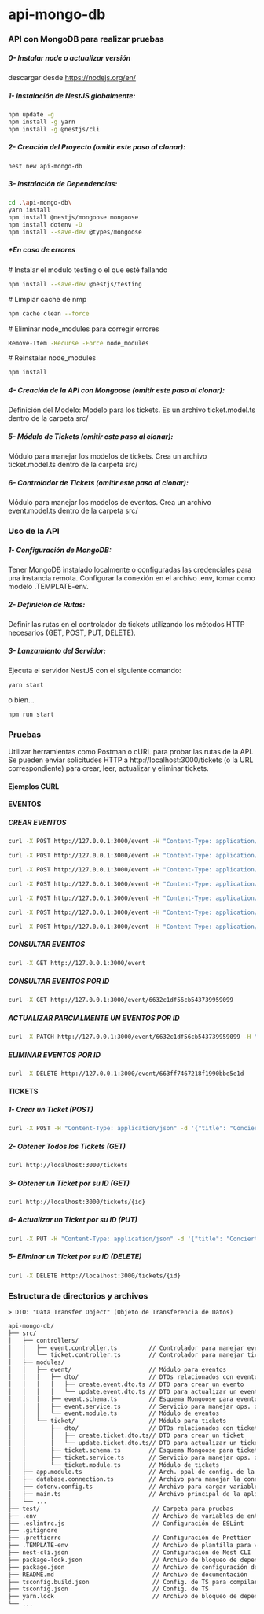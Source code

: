 # api-mongo-db

### API con MongoDB para realizar pruebas

##### 0- Instalar node o actualizar versión

descargar desde https://nodejs.org/en/

##### 1- Instalación de NestJS globalmente:

```bash
npm update -g
npm install -g yarn
npm install -g @nestjs/cli
```

##### 2- Creación del Proyecto (omitir este paso al clonar):

```bash
nest new api-mongo-db
```

##### 3- Instalación de Dependencias:

```bash
cd .\api-mongo-db\
yarn install
npm install @nestjs/mongoose mongoose
npm install dotenv -D
npm install --save-dev @types/mongoose
```

##### \*En caso de errores

\# Instalar el modulo testing o el que esté fallando

```bash
npm install --save-dev @nestjs/testing
```

\# Limpiar cache de nmp

```bash
npm cache clean --force
```

\# Eliminar node_modules para corregir errores

```bash
Remove-Item -Recurse -Force node_modules
```

\# Reinstalar node_modules

```bash
npm install
```

##### 4- Creación de la API con Mongoose (omitir este paso al clonar):

Definición del Modelo: Modelo para los tickets. Es un archivo ticket.model.ts dentro de la carpeta src/

##### 5- Módulo de Tickets (omitir este paso al clonar):

Módulo para manejar los modelos de tickets. Crea un archivo ticket.model.ts dentro de la carpeta src/

##### 6- Controlador de Tickets (omitir este paso al clonar):

Módulo para manejar los modelos de eventos. Crea un archivo event.model.ts dentro de la carpeta src/

### Uso de la API

##### 1- Configuración de MongoDB:

Tener MongoDB instalado localmente o configuradas las credenciales para una instancia remota. Configurar la conexión en el archivo .env, tomar como modelo .TEMPLATE-env.

##### 2- Definición de Rutas:

Definir las rutas en el controlador de tickets utilizando los métodos HTTP necesarios (GET, POST, PUT, DELETE).

##### 3- Lanzamiento del Servidor:

Ejecuta el servidor NestJS con el siguiente comando:

```bash
yarn start
```

o bien...

```bash
npm run start
```

### Pruebas

Utilizar herramientas como Postman o cURL para probar las rutas de la API. Se pueden enviar solicitudes HTTP a http://localhost:3000/tickets (o la URL correspondiente) para crear, leer, actualizar y eliminar tickets.

#### Ejemplos CURL

#### EVENTOS

##### CREAR EVENTOS

```bash
curl -X POST http://127.0.0.1:3000/event -H "Content-Type: application/json" -d "{\"imagen_evento\": \"https://example.com/image2.jpg\", \"ubicacion\": \"34.0522° N, 118.2437° W\", \"establecimiento\": \"Estadio\", \"direccion\": \"456 Calle Secundaria, Ciudad\", \"horario\": 7, \"franja\": \"pm\", \"fecha\": \"20/06/2024\", \"sector\": [\"Zona VIP\", \"Zona General\"], \"stock_tickets\": 500, \"descripcion\": \"Concierto de música\"}"
```

```bash
curl -X POST http://127.0.0.1:3000/event -H "Content-Type: application/json" -d "{\"imagen_evento\": \"https://example.com/image3.jpg\", \"ubicacion\": \"51.5074° N, 0.1278° W\", \"establecimiento\": \"Teatro Municipal\", \"direccion\": \"789 Calle Secundaria, Ciudad\", \"horario\": 3, \"franja\": \"pm\", \"fecha\": \"10/07/2024\", \"sector\": [\"Platea\", \"Palco\"], \"stock_tickets\": 300, \"descripcion\": \"Obra de teatro\"}"
```

```bash
curl -X POST http://127.0.0.1:3000/event -H "Content-Type: application/json" -d "{\"imagen_evento\": \"https://example.com/image4.jpg\", \"ubicacion\": \"52.5200° N, 13.4050° E\", \"establecimiento\": \"Museo de Arte\", \"direccion\": \"101 Calle Artística, Ciudad\", \"horario\": 11, \"franja\": \"am\", \"fecha\": \"05/08/2024\", \"sector\": [\"Sala 1\", \"Sala 2\"], \"stock_tickets\": 150, \"descripcion\": \"Exposición de arte moderno\"}"
```

```bash
curl -X POST http://127.0.0.1:3000/event -H "Content-Type: application/json" -d "{\"imagen_evento\": \"https://example.com/image5.jpg\", \"ubicacion\": \"48.8566° N, 2.3522° E\", \"establecimiento\": \"Restaurante\", \"direccion\": \"202 Calle Gastronómica, Ciudad\", \"horario\": 8, \"franja\": \"pm\", \"fecha\": \"25/09/2024\", \"sector\": [\"Salón Principal\", \"Terraza\"], \"stock_tickets\": 100, \"descripcion\": \"Cena de gala\"}"

```

```bash
curl -X POST http://127.0.0.1:3000/event -H "Content-Type: application/json" -d "{\"imagen_evento\": \"https://example.com/image6.jpg\", \"ubicacion\": \"Calle falsa, 1234\", \"establecimiento\": \"Centro de ornitologia\", \"direccion\": \"Calle falsa, 1234, Ciudad Metro\", \"horario\": 11, \"franja\": \"am\", \"fecha\": \"15/03/2025\", \"sector\": [\"Auditorio central\", \"Palco\"], \"stock_tickets\": 400, \"descripcion\": \"Parvada de pajaros\"}"

```

```bash
curl -X POST http://127.0.0.1:3000/event -H "Content-Type: application/json" -d "{\"imagen_evento\": \"https://example.com/image7.jpg\", \"ubicacion\": \"34.0178° N, 0.3578° E\", \"establecimiento\": \"Micro estadio del campo\", \"direccion\": \"Cañada Vargas, Ciudad Rural\", \"horario\": 8, \"franja\": \"am\", \"fecha\": \"12/07/2024\", \"sector\": [\"Platea este\", \"Popular\"], \"stock_tickets\": 3200, \"descripcion\": \"Fiesta regional\"}"
```

```bash
curl -X POST http://127.0.0.1:3000/event -H "Content-Type: application/json" -d "{\"imagen_evento\": \"BORRAME POR FEO\", \"ubicacion\": \"34.0178° N, 0.3578° E\", \"establecimiento\": \"Micro estadio del campo\", \"direccion\": \"Cañada Vargas, Ciudad Rural\", \"horario\": 8, \"franja\": \"am\", \"fecha\": \"12/07/2024\", \"sector\": [\"Platea este\", \"Popular\"], \"stock_tickets\": 3200, \"descripcion\": \"Fiesta regional\"}"
```


##### CONSULTAR EVENTOS
```bash
curl -X GET http://127.0.0.1:3000/event
```

##### CONSULTAR EVENTOS POR ID
```bash
curl -X GET http://127.0.0.1:3000/event/6632c1df56cb543739959099
```

##### ACTUALIZAR PARCIALMENTE UN EVENTOS POR ID
```bash
curl -X PATCH http://127.0.0.1:3000/event/6632c1df56cb543739959099 -H "Content-Type: application/json" -d "{\"establecimiento\": \"EVENTO ACTUALIZADO\", \"descripcion\": \"EVENTO RE COPADO\"}"
```

##### ELIMINAR EVENTOS POR ID
```bash
curl -X DELETE http://127.0.0.1:3000/event/663ff7467218f1990bbe5e1d
```


#### TICKETS
##### 1- Crear un Ticket (POST)

```bash
curl -X POST -H "Content-Type: application/json" -d '{"title": "Concierto de Rock", "description": "Increíble concierto de rock en vivo", "price": 20}' http://localhost:3000/tickets
```

##### 2- Obtener Todos los Tickets (GET)

```bash
curl http://localhost:3000/tickets
```

##### 3- Obtener un Ticket por su ID (GET)

```bash
curl http://localhost:3000/tickets/{id}
```

##### 4- Actualizar un Ticket por su ID (PUT)

```bash
curl -X PUT -H "Content-Type: application/json" -d '{"title": "Concierto de Rock (Actualizado)", "description": "Increíble concierto de rock en vivo (Actualizado)", "price": 25}' http://localhost:3000/tickets/{id}
```

##### 5- Eliminar un Ticket por su ID (DELETE)

```bash
curl -X DELETE http://localhost:3000/tickets/{id}
```

### Estructura de directorios y archivos

    > DTO: "Data Transfer Object" (Objeto de Transferencia de Datos)    

```bash
api-mongo-db/
├── src/
│   ├── controllers/
│   │   ├── event.controller.ts         // Controlador para manejar eventos
│   │   └── ticket.controller.ts        // Controlador para manejar tickets
│   ├── modules/
│   │   ├── event/                      // Módulo para eventos
│   │   │   ├── dto/                    // DTOs relacionados con eventos
│   │   │   │   ├── create.event.dto.ts // DTO para crear un evento
│   │   │   │   └── update.event.dto.ts // DTO para actualizar un evento
│   │   │   ├── event.schema.ts         // Esquema Mongoose para eventos
│   │   │   ├── event.service.ts        // Servicio para manejar ops. de eventos
│   │   │   └── event.module.ts         // Módulo de eventos
│   │   └── ticket/                     // Módulo para tickets
│   │       ├── dto/                    // DTOs relacionados con tickets
│   │       │   ├── create.ticket.dto.ts// DTO para crear un ticket
│   │       │   └── update.ticket.dto.ts// DTO para actualizar un ticket
│   │       ├── ticket.schema.ts        // Esquema Mongoose para tickets
│   │       ├── ticket.service.ts       // Servicio para manejar ops. de tickets
│   │       └── ticket.module.ts        // Módulo de tickets
│   ├── app.module.ts                   // Arch. ppal de config. de la aplicación
│   ├── database.connection.ts          // Archivo para manejar la conexión a MongoDB
│   ├── dotenv.config.ts                // Archivo para cargar variables de entorno
│   ├── main.ts                         // Archivo principal de la aplicación
│   └── ...
├── test/                                // Carpeta para pruebas
├── .env                                 // Archivo de variables de entorno
├── .eslintrc.js                         // Configuración de ESLint
├── .gitignore   
├── .prettierrc                          // Configuración de Prettier
├── .TEMPLATE-env                        // Archivo de plantilla para var. de entorno
├── nest-cli.json                        // Configuración de Nest CLI
├── package-lock.json                    // Archivo de bloqueo de dependencias de npm
├── package.json                         // Archivo de configuración de npm
├── README.md                            // Archivo de documentación
├── tsconfig.build.json                  // Config. de TS para compilar el proyecto
├── tsconfig.json                        // Config. de TS
├── yarn.lock                            // Archivo de bloqueo de dependencias de Yarn
└── ...
```
